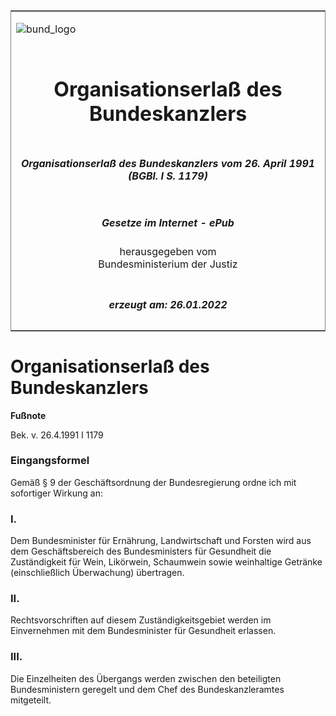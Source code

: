 <span id="DECKBLATT.html"></span>

<table border="0" frame="border" width="100%">

<tr valign="top">

<td align="left">

![bund\_logo](BfJ_2021_Web_de_de.gif)

</td>

<td align="right">

 

</td>

</tr>

<tr align="center" valign="middle">

<td colspan="2">

# Organisationserlaß des Bundeskanzlers

</td>

</tr>

<tr align="center" valign="middle">

<td colspan="2">

##### Organisationserlaß des Bundeskanzlers vom 26. April 1991 (BGBl. I S. 1179)

</td>

</tr>

<tr align="center" valign="middle">

<td colspan="2">

  
  

##### Gesetze im Internet - ePub  
  
herausgegeben vom  
Bundesministerium der Justiz

</td>

</tr>

<tr align="center" valign="bottom">

<td colspan="2">

  
  

##### erzeugt am: 26.01.2022

</td>

</tr>

</table>

<span id="BJNR911790991.html"></span>

# Organisationserlaß des Bundeskanzlers

<div>

  
**Fußnote**

<div class="jnhtml">

<div>

<div class="jurAbsatz">

Bek. v. 26.4.1991 I 1179

</div>

</div>

</div>

</div>

<span id="BJNR911790991BJNE000100333.html"></span>

### Eingangsformel  

<div>

<div class="jnhtml">

<div>

<div class="jurAbsatz">

Gemäß § 9 der Geschäftsordnung der Bundesregierung ordne ich mit
sofortiger Wirkung an:

</div>

</div>

</div>

</div>

<span id="BJNR911790991BJNE000200333.html"></span>

### I.  

<div>

<div class="jnhtml">

<div>

<div class="jurAbsatz">

Dem Bundesminister für Ernährung, Landwirtschaft und Forsten wird aus
dem Geschäftsbereich des Bundesministers für Gesundheit die
Zuständigkeit für Wein, Likörwein, Schaumwein sowie weinhaltige
Getränke (einschließlich Überwachung) übertragen.

</div>

</div>

</div>

</div>

<span id="BJNR911790991BJNE000300333.html"></span>

### II.  

<div>

<div class="jnhtml">

<div>

<div class="jurAbsatz">

Rechtsvorschriften auf diesem Zuständigkeitsgebiet werden im
Einvernehmen mit dem Bundesminister für Gesundheit erlassen.

</div>

</div>

</div>

</div>

<span id="BJNR911790991BJNE000400333.html"></span>

### III.  

<div>

<div class="jnhtml">

<div>

<div class="jurAbsatz">

Die Einzelheiten des Übergangs werden zwischen den beteiligten
Bundesministern geregelt und dem Chef des Bundeskanzleramtes mitgeteilt.

</div>

</div>

</div>

</div>
